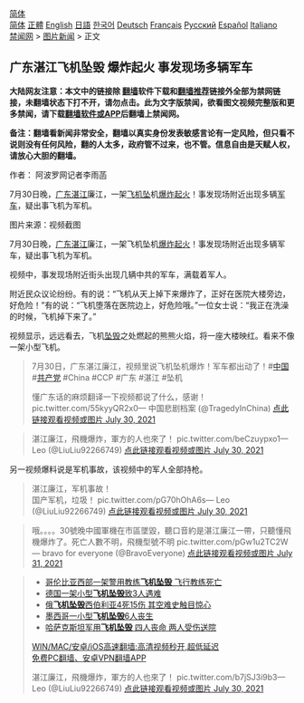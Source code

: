  <!-- 面包屑导航 --> <div class="breadcrumb"><!-- GTranslate: https://gtranslate.io/ -->  <div class="switcher notranslate">  <div class="selected">  <a href="#" onclick="return false;"> 简体</a>  </div>  <div class="option">  <a href="https://www.bannedbook.org" onclick="doGTranslate('zh-CN|zh-CN');jQuery('div.switcher div.selected a').html(jQuery(this).html());return false;" title="简体中文" class="nturl selected"> 简体</a>  <a href="https://www.bannedbook.org/zh-tw/" onclick="doGTranslate('zh-CN|zh-TW');jQuery('div.switcher div.selected a').html(jQuery(this).html());return false;" title="繁體中文" class="nturl"> 正體</a>  <a href="https://www.bannedbook.org/en/" onclick="doGTranslate('zh-CN|en');jQuery('div.switcher div.selected a').html(jQuery(this).html());return false;" title="English" class="nturl"> English</a>  <a href="https://www.bannedbook.org/ja/" onclick="doGTranslate('zh-CN|ja');jQuery('div.switcher div.selected a').html(jQuery(this).html());return false;" title="日本語" class="nturl"> 日語</a>  <a href="https://www.bannedbook.org/ko/" onclick="doGTranslate('zh-CN|ko');jQuery('div.switcher div.selected a').html(jQuery(this).html());return false;" title="한국어" class="nturl"> 한국어</a>  <a href="https://www.bannedbook.org/de/" onclick="doGTranslate('zh-CN|de');jQuery('div.switcher div.selected a').html(jQuery(this).html());return false;" title="Deutsch" class="nturl"> Deutsch</a>  <a href="https://www.bannedbook.org/fr/" onclick="doGTranslate('zh-CN|fr');jQuery('div.switcher div.selected a').html(jQuery(this).html());return false;" title="Français" class="nturl"> Français</a>  <a href="https://www.bannedbook.org/ru/" onclick="doGTranslate('zh-CN|ru');jQuery('div.switcher div.selected a').html(jQuery(this).html());return false;" title="Русский" class="nturl"> Русский</a>  <a href="https://www.bannedbook.org/es/" onclick="doGTranslate('zh-CN|es');jQuery('div.switcher div.selected a').html(jQuery(this).html());return false;" title="Español" class="nturl"> Español</a>  <a href="https://www.bannedbook.org/it/" onclick="doGTranslate('zh-CN|it');jQuery('div.switcher div.selected a').html(jQuery(this).html());return false;" title="Italiano" class="nturl"> Italiano</a>  </div>  </div>      <div class='breadcrumb-sub'><!-- Breadcrumb NavXT 6.3.0 --> <a href="https://www.bannedbook.org/" class="home">禁闻网</a> &gt; <a href="https://www.bannedbook.org/bnews/topimagenews/" class="category">图片新闻</a> &gt; 正文</div></div><h2>广东湛江飞机坠毁 爆炸起火 事发现场多辆军车</h2> <p class="notice"><b>大陆网友注意：本文中的链接除 <a href="https://github.com/bannedbook/fanqiang" >翻墙</a>软件下载和<a href="https://github.com/killgcd/justmysocks/blob/master/README.md">翻墙推荐</a>链接外全部为禁网链接，未翻墙状态下打不开，请勿点击。此为文字版禁闻，欲看图文视频完整版和更多禁闻，请下载<a href="https://github.com/bannedbook/fanqiang">翻墙软件或APP</a>后翻墙上禁闻网。</p><p>备注：翻墙看新闻非常安全，翻墙以真实身份发表敏感言论有一定风险，但只看不说则没有任何风险，翻的人太多，政府管不过来，也不管。信息自由是天赋人权，请放心大胆的翻墙。</b></p>  <div class="entry"> <p>作者： 阿波罗网记者李雨菡</p> <p id="summary">7月30日晚，<a href="https://www.bannedbook.org/bnews/tag/%e5%b9%bf%e4%b8%9c%e6%b9%9b%e6%b1%9f/" class="st_tag internal_tag" rel="tag" title="标签 广东湛江 下的日志">广东湛江</a>廉江，一架<a href="https://www.bannedbook.org/bnews/tag/%E9%A3%9E%E6%9C%BA%E5%9D%A0/" class="st_tag internal_tag" rel="tag" title="标签 飞机坠 下的日志">飞机坠</a>机<a href="https://www.bannedbook.org/bnews/tag/%E7%88%86%E7%82%B8%E8%B5%B7%E7%81%AB/" class="st_tag internal_tag" rel="tag" title="标签 爆炸起火 下的日志">爆炸起火</a>！事发现场附近出现多辆<a href="https://www.bannedbook.org/bnews/tag/%E5%86%9B%E8%BD%A6/" class="st_tag internal_tag" rel="tag" title="标签 军车 下的日志">军车</a>，疑出事飞机为军机。</p> <p id="conimg">图片来源：视频截图</p> <p>7月30日晚，<a href="https://www.bannedbook.org/bnews/tag/%e5%b9%bf%e4%b8%9c/" class="st_tag internal_tag" rel="tag" title="标签 广东 下的日志">广东</a><a href="https://www.bannedbook.org/bnews/tag/%e6%b9%9b%e6%b1%9f/" class="st_tag internal_tag" rel="tag" title="标签 湛江 下的日志">湛江</a>廉江，一架飞机坠机<a href="https://www.bannedbook.org/bnews/tag/%e7%88%86%e7%82%b8/" class="st_tag internal_tag" rel="tag" title="标签 爆炸 下的日志">爆炸</a><a href="https://www.bannedbook.org/bnews/tag/%E8%B5%B7%E7%81%AB/" class="st_tag internal_tag" rel="tag" title="标签 起火 下的日志">起火</a>！事发现场附近出现多辆军车，疑出事飞机为军机。</p>  <p>视频中，事发现场附近街头出现几辆中共的军车，满载着军人。</p> <p>附近民众议论纷纷。有的说：“飞机从天上掉下来爆炸了，正好在医院大楼旁边，好危险！”有的说：“飞机堕落在医院边上，好危险哦。”一位女士说：“我正在洗澡的时候，飞机掉下来了。”</p> <p>视频显示，远远看去，飞机<a href="https://www.bannedbook.org/bnews/tag/%e5%9d%a0%e6%af%81/" class="st_tag internal_tag" rel="tag" title="标签 坠毁 下的日志">坠毁</a>之处燃起的熊熊火焰，将一座大楼映红。看来不像一架小型飞机。</p> <blockquote><p>7月30日，广东湛江廉江，视频里说飞机坠机爆炸！军车都出动了！#<span class='wp_keywordlink_affiliate'><a href="https://www.bannedbook.org/" title="中国" target="_blank">中国</a></span> #<a href="https://www.bannedbook.org/bnews/tag/%e5%85%b1%e4%ba%a7%e5%85%9a/" class="st_tag internal_tag" rel="tag" title="标签 共产党 下的日志">共产党</a> #China #CCP #广东 #湛江 #坠机</p>  <p>懂广东话的麻烦翻译一下视频都说了什么，感谢！<br />         pic.twitter.com/55kyyQR2x0— 中国悲剧档案 (@TragedyInChina) <a href="https://twitter.com/TragedyInChina/status/1421157953256652802?ref_src=twsrc%5Etfw">点此链接观看视频或图片 July 30, 2021</a></p></blockquote> <blockquote><p>湛江廉江，飛機爆炸，軍方的人也來了！ pic.twitter.com/beCzuypxo1— Leo   (@LiuLiu92266749) <a href="https://twitter.com/LiuLiu92266749/status/1421157646229409798?ref_src=twsrc%5Etfw">点此链接观看视频或图片 July 30, 2021</a></p></blockquote> <p>另一视频爆料说是军机事故，该视频中的军人全部持枪。</p> <blockquote><p>湛江廉江，军机事故！<br />国产军机，垃圾！ pic.twitter.com/pG70hOhA6s— Leo   (@LiuLiu92266749) <a href="https://twitter.com/LiuLiu92266749/status/1421157450376388614?ref_src=twsrc%5Etfw">点此链接观看视频或图片 July 30, 2021</a></p> </blockquote> <blockquote><p>哦。。。。30號晚中國軍機在市區墜毀，聽口音約是湛江廉江一帶，只聽懂飛機爆炸了。死亡人數不明，飛機型號不明 pic.twitter.com/pGw1u2TC2W— bravo for everyone (@BravoEveryone) <a href="https://twitter.com/BravoEveryone/status/1421308507807125506?ref_src=twsrc%5Etfw">点此链接观看视频或图片 July 31, 2021</a></p></blockquote> <blockquote><ul class='op-related-articles' title='相关阅读'> <li><a href='https://www.bannedbook.org/bnews/baitai/20210728/1595603.html' target='_blank'>哥伦比亚西部一架警用教练<b>飞机坠毁</b> 飞行教练死亡</a></li> <li><a href='https://www.bannedbook.org/bnews/baitai/20210718/1589448.html' target='_blank'>德国一架小型<b>飞机坠毁</b>致3人遇难</a></li> <li><a href='https://www.bannedbook.org/bnews/comments/20210620/1570281.html' target='_blank'>俄<b>飞机坠毁</b>西伯利亚4死15伤 其空难史触目惊心</a></li> <li><a href='https://www.bannedbook.org/bnews/baitai/20210328/1514545.html' target='_blank'>墨西哥一小型<b>飞机坠毁</b>6人丧生</a></li> <li><a href='https://www.bannedbook.org/bnews/baitai/20210314/1504935.html' target='_blank'>哈萨克斯坦军用<b>飞机坠毁</b> 四人丧命 两人受伤送院</a></li> </ul> <p class="texttj"> <a href="https://github.com/bannedbook/fanqiang/wiki/V2ray%E6%9C%BA%E5%9C%BA" target="_blank">WIN/MAC/安卓/iOS高速翻墙:高清视频秒开,超低延迟</a><br/> <a href="https://github.com/bannedbook/fanqiang/wiki/%E7%A6%81%E9%97%BB%E7%BD%91%E5%AE%89%E5%8D%93%E7%BF%BB%E5%A2%99%E6%96%B0%E9%97%BBAPP" target="_blank">免费PC翻墙、安卓VPN翻墙APP</a></p><p>湛江廉江，飛機爆炸，軍方的人也來了！ pic.twitter.com/b7jSJ3i9b3— Leo   (@LiuLiu92266749) <a href="https://twitter.com/LiuLiu92266749/status/1421156371056058369?ref_src=twsrc%5Etfw">点此链接观看视频或图片 July 30, 2021</a></p></blockquote> </p> <a name='sharetosocial'></a>  <div style="margin-bottom:5px;padding-bottom:5px;clear:both"> <div id="archive-pix-1" class="banner-ads"> <!-- AuctionX Display platform tag START --> <div id="26318x728x90x621x_ADSLOT2" clicktrack="%%CLICK_URL_ESC%%"></div> <!-- AuctionX Display platform tag END --> </div> <div id="archive-pix-2" class="banner-ads"> <!-- AuctionX Display platform tag START --> <div id="26315x300x250x621x_ADSLOT2" clicktrack="%%CLICK_URL_ESC%%"></div> <!-- AuctionX Display platform tag END --> </div> </div>  <div id="archive-pix-1" class="banner-ads"> <!-- AuctionX Display platform tag START --> <div id="26318x728x90x621x_ADSLOT3" clicktrack="%%CLICK_URL_ESC%%"></div> <!-- AuctionX Display platform tag END --> </div> </div><!--END ENTRY--> 
